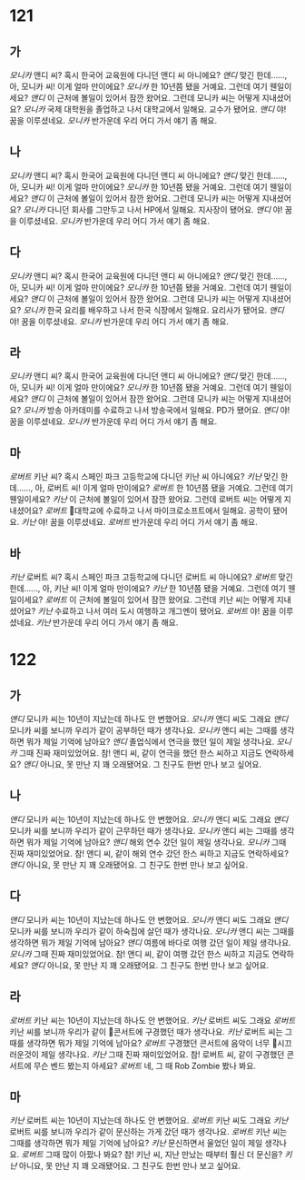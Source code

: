 # 121
## 가
*모니카* 앤디 씨? 혹시 한국어 교육원에 다니던 앤디 씨 아니에요?
*앤디* 맞긴 한데......, 아, 모니카 씨! 이게 얼마 만이에요?
*모니카* 한 10년쯤 됐을 거예요. 그런데 여기 웬일이세요?
*앤디* 이 근처에 볼일이 있어서 잠깐 왔어요. 그런데 모니카 씨는 어떻게 지내셨어요?
*모니카* 국제 대학원을 졸업하고 나서 대학교에서 일해요. 교수가 됐어요.
*앤디* 야! 꿈을 이루셨네요.
*모니카* 반가운데 우리 어디 가서 얘기 좀 해요.
## 나
*모니카* 앤디 씨? 혹시 한국어 교육원에 다니던 앤디 씨 아니에요?
*앤디* 맞긴 한데......, 아, 모니카 씨! 이게 얼마 만이에요?
*모니카* 한 10년쯤 됐을 거예요. 그런데 여기 웬일이세요?
*앤디* 이 근처에 볼일이 있어서 잠깐 왔어요. 그런데 모니카 씨는 어떻게 지내셨어요?
*모니카* 다니던 회사를 그만두고 나서 HP에서 일해요. 지사장이 됐어요.
*앤디* 야! 꿈을 이루셨네요.
*모니카* 반가운데 우리 어디 가서 얘기 좀 해요.
## 다
*모니카* 앤디 씨? 혹시 한국어 교육원에 다니던 앤디 씨 아니에요?
*앤디* 맞긴 한데......, 아, 모니카 씨! 이게 얼마 만이에요?
*모니카* 한 10년쯤 됐을 거예요. 그런데 여기 웬일이세요?
*앤디* 이 근처에 볼일이 있어서 잠깐 왔어요. 그런데 모니카 씨는 어떻게 지내셨어요?
*모니카* 한국 요리를 배우하고 나서 한국 식장에서 일해요. 요리사가 됐어요.
*앤디* 야! 꿈을 이루셨네요.
*모니카* 반가운데 우리 어디 가서 얘기 좀 해요.
## 라
*모니카* 앤디 씨? 혹시 한국어 교육원에 다니던 앤디 씨 아니에요?
*앤디* 맞긴 한데......, 아, 모니카 씨! 이게 얼마 만이에요?
*모니카* 한 10년쯤 됐을 거예요. 그런데 여기 웬일이세요?
*앤디* 이 근처에 볼일이 있어서 잠깐 왔어요. 그런데 모니카 씨는 어떻게 지내셨어요?
*모니카* 방송 아카데미를 수료하고 나서 방송국에서 일해요. PD가 됐어요.
*앤디* 야! 꿈을 이루셨네요.
*모니카* 반가운데 우리 어디 가서 얘기 좀 해요.
## 마
*로버트* 키난 씨? 혹시 스페인 파크 고등학교에 다니던 키난 씨 아니에요?
*키난* 맞긴 한데......, 아, 로버트 씨! 이게 얼마 만이에요?
*로버트* 한 10년쯤 됐을 거예요. 그런데 여기 웬일이세요?
*키난* 이 근처에 볼일이 있어서 잠깐 왔어요. 그런데 로버트 씨는 어떻게 지내셨어요?
*로버트* 대학교에 수료하고 나서 마이크로소프트에서 일해요. 공학이 됐어요.
*키난* 야! 꿈을 이루셨네요.
*로버트* 반가운데 우리 어디 가서 얘기 좀 해요.
## 바
*키난* 로버트 씨? 혹시 스페인 파크 고등학교에 다니던 로버트 씨 아니에요?
*로버트* 맞긴 한데......, 아, 키난 씨! 이게 얼마 만이에요?
*키난* 한 10년쯤 됐을 거예요. 그런데 여기 웬일이세요?
*로버트* 이 근처에 볼일이 있어서 잠깐 왔어요. 그런데 키난 씨는 어떻게 지내셨어요?
*키난* 수료하고 나서 여러 도시 여행하고 개그멘이 됐어요.
*로버트* 야! 꿈을 이루셨네요.
*키난* 반가운데 우리 어디 가서 얘기 좀 해요.
# 122
## 가
*앤디* 모니카 씨는 10년이 지났는데 하나도 안 변했어요.
*모니카* 앤디 씨도 그래요
*앤디* 모니카 씨를 보니까 우리가 같이 공부하던 때가 생각나요.
*모니카* 앤디 씨는 그때를 생각하면 뭐가 제일 기억에 남아요?
*앤디* 졸업식에서 연극을 했던 일이 제일 생각나요.
*모니카* 그때 진짜 재미있었어요. 참! 앤디 씨, 같이 연극을 했던 한스 씨하고 지금도 연락하세요?
*앤디* 아니요, 못 만난 지 꽤 오래됐어요. 그 친구도 한번 만나 보고 싶어요.
## 나
*앤디* 모니카 씨는 10년이 지났는데 하나도 안 변했어요.
*모니카* 앤디 씨도 그래요
*앤디* 모니카 씨를 보니까 우리가 같이 근무하던 때가 생각나요.
*모니카* 앤디 씨는 그때를 생각하면 뭐가 제일 기억에 남아요?
*앤디* 해외 연수 갔던 일이 제일 생각나요.
*모니카* 그때 진짜 재미있었어요. 참! 앤디 씨, 같이 해외 연수 갔던 한스 씨하고 지금도 연락하세요?
*앤디* 아니요, 못 만난 지 꽤 오래됐어요. 그 친구도 한번 만나 보고 싶어요.
## 다
*앤디* 모니카 씨는 10년이 지났는데 하나도 안 변했어요.
*모니카* 앤디 씨도 그래요
*앤디* 모니카 씨를 보니까 우리가 같이 하숙집에 살던 때가 생각나요.
*모니카* 앤디 씨는 그때를 생각하면 뭐가 제일 기억에 남아요?
*앤디* 여름에 바다로 여행 갔던 일이 제일 생각나요.
*모니카* 그때 진짜 재미있었어요. 참! 앤디 씨, 같이 여행 갔던 한스 씨하고 지금도 연락하세요?
*앤디* 아니요, 못 만난 지 꽤 오래됐어요. 그 친구도 한번 만나 보고 싶어요.
## 라
*로버트* 키난 씨는 10년이 지났는데 하나도 안 변했어요.
*키난* 로버트 씨도 그래요
*로버트* 키난 씨를 보니까 우리가 같이 콘서트에 구경했던 때가 생각나요.
*키난* 로버트 씨는 그때를 생각하면 뭐가 제일 기억에 남아요?
*로버트* 구경했던 콘서트에 음악이 너무 시끄러운것이 제일 생각나요.
*키난* 그때 진짜 재미있었어요. 참! 로버트 씨, 같이 구경했던 콘서트에 무슨 벤드 봤는지 아세요?
*로버트* 네, 그 때 Rob Zombie 봤나 봐요.
## 마
*키난* 로버트 씨는 10년이 지났는데 하나도 안 변했어요.
*로버트* 키난 씨도 그래요
*키난* 로버트 씨를 보니까 우리가 같이 문신하는 가게 갔던 때가 생각나요.
*로버트* 키난 씨는 그때를 생각하면 뭐가 제일 기억에 남아요?
*키난* 문신하면서 울었던 일이 제일 생각나요.
*로버트* 그때 많이 아팠나 봐요? 참! 키난 씨, 지난 만났는 때부터 훨신 더 문신을?
*키난* 아니요, 못 만난 지 꽤 오래됐어요. 그 친구도 한번 만나 보고 싶어요.